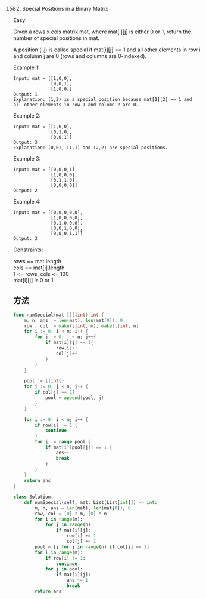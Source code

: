 1582. Special Positions in a Binary Matrix


Easy


Given a rows x cols matrix mat, where mat[i][j] is either 0 or 1, return the number of special positions in mat.

A position (i,j) is called special if mat[i][j] == 1 and all other elements in row i and column j are 0 (rows and columns are 0-indexed).

 

Example 1:

```
Input: mat = [[1,0,0],
              [0,0,1],
              [1,0,0]]
Output: 1
Explanation: (1,2) is a special position because mat[1][2] == 1 and all other elements in row 1 and column 2 are 0.
```

Example 2:

```
Input: mat = [[1,0,0],
              [0,1,0],
              [0,0,1]]
Output: 3
Explanation: (0,0), (1,1) and (2,2) are special positions. 
```

Example 3:

```
Input: mat = [[0,0,0,1],
              [1,0,0,0],
              [0,1,1,0],
              [0,0,0,0]]
Output: 2
```

Example 4:

```
Input: mat = [[0,0,0,0,0],
              [1,0,0,0,0],
              [0,1,0,0,0],
              [0,0,1,0,0],
              [0,0,0,1,1]]
Output: 3
```
 

Constraints:

rows == mat.length  
cols == mat[i].length  
1 <= rows, cols <= 100  
mat[i][j] is 0 or 1.


## 方法


```go
func numSpecial(mat [][]int) int {
	m, n, ans := len(mat), len(mat[0]), 0
	row , col := make([]int, m), make([]int, n)
	for i := 0; i < m; i++ {
		for j := 0; j < n; j++{
			if mat[i][j] == 1{
				row[i]++
				col[j]++
			}
		}
	}

	pool := []int{}
	for j := 0; j < n; j++ {
		if col[j] == 1{
			pool = append(pool, j)
		}
	}

	for i := 0; i < m; i++ {
		if row[i] != 1 {
			continue
		}
		for j := range pool {
			if mat[i][pool[j]] == 1 {
				ans++
				break
			}
		}
	}
	return ans
}
```

```python
class Solution:
    def numSpecial(self, mat: List[List[int]]) -> int:
        m, n, ans = len(mat), len(mat[0]), 0
        row, col = [0] * m, [0] * n
        for i in range(m):
            for j in range(n):
                if mat[i][j]:
                    row[i] += 1
                    col[j] += 1
        pool = [j for j in range(n) if col[j] == 1]
        for i in range(m):
            if row[i] != 1:
                continue
            for j in pool:
                if mat[i][j]:
                    ans += 1
                    break
        return ans
```